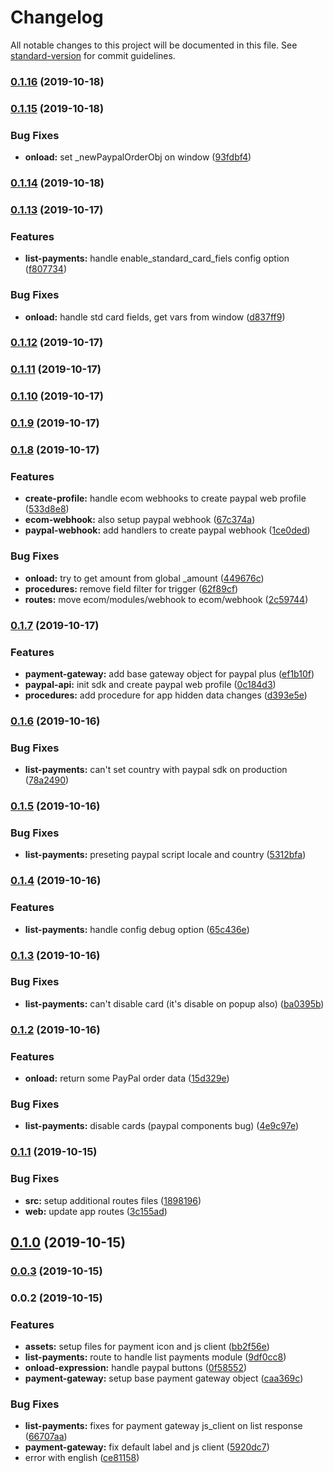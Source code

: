 # Changelog

All notable changes to this project will be documented in this file. See [standard-version](https://github.com/conventional-changelog/standard-version) for commit guidelines.

### [0.1.16](https://github.com/ecomclub/app-paypal/compare/v0.1.15...v0.1.16) (2019-10-18)

### [0.1.15](https://github.com/ecomclub/app-paypal/compare/v0.1.14...v0.1.15) (2019-10-18)


### Bug Fixes

* **onload:** set _newPaypalOrderObj on window ([93fdbf4](https://github.com/ecomclub/app-paypal/commit/93fdbf472700adad02f1d0e9b66bc40895cf6b9d))

### [0.1.14](https://github.com/ecomclub/app-paypal/compare/v0.1.13...v0.1.14) (2019-10-18)

### [0.1.13](https://github.com/ecomclub/app-paypal/compare/v0.1.12...v0.1.13) (2019-10-17)


### Features

* **list-payments:** handle enable_standard_card_fiels config option ([f807734](https://github.com/ecomclub/app-paypal/commit/f807734cc14a6a8b49e8d72870749389406e59a8))


### Bug Fixes

* **onload:** handle std card fields, get vars from window ([d837ff9](https://github.com/ecomclub/app-paypal/commit/d837ff96f76a8fd731c84f643a9b6398673e225b))

### [0.1.12](https://github.com/ecomclub/app-paypal/compare/v0.1.11...v0.1.12) (2019-10-17)

### [0.1.11](https://github.com/ecomclub/app-paypal/compare/v0.1.10...v0.1.11) (2019-10-17)

### [0.1.10](https://github.com/ecomclub/app-paypal/compare/v0.1.9...v0.1.10) (2019-10-17)

### [0.1.9](https://github.com/ecomclub/app-paypal/compare/v0.1.8...v0.1.9) (2019-10-17)

### [0.1.8](https://github.com/ecomclub/app-paypal/compare/v0.1.7...v0.1.8) (2019-10-17)


### Features

* **create-profile:** handle ecom webhooks to create paypal web profile ([533d8e8](https://github.com/ecomclub/app-paypal/commit/533d8e82f7997b60033b083b2d57d453a9fd7198))
* **ecom-webhook:** also setup paypal webhook ([67c374a](https://github.com/ecomclub/app-paypal/commit/67c374a47dc79ab8992ba51b49e9228ddde2baf1))
* **paypal-webhook:** add handlers to create paypal webhook ([1ce0ded](https://github.com/ecomclub/app-paypal/commit/1ce0ded4c036dd50039b05cc1887bd7fd4788c13))


### Bug Fixes

* **onload:** try to get amount from global _amount ([449676c](https://github.com/ecomclub/app-paypal/commit/449676cafeada194e8df2ea603b7a94337525f35))
* **procedures:** remove field filter for trigger ([62f89cf](https://github.com/ecomclub/app-paypal/commit/62f89cf620d0a77c61dcfed3c4042929bac6b83d))
* **routes:** move ecom/modules/webhook to ecom/webhook ([2c59744](https://github.com/ecomclub/app-paypal/commit/2c5974446f16163a6a951a8387ca18ff27629d06))

### [0.1.7](https://github.com/ecomclub/app-paypal/compare/v0.1.6...v0.1.7) (2019-10-17)


### Features

* **payment-gateway:** add base gateway object for paypal plus ([ef1b10f](https://github.com/ecomclub/app-paypal/commit/ef1b10fb70689cf23aa655d477a5cf3129c139ad))
* **paypal-api:** init sdk and create paypal web profile ([0c184d3](https://github.com/ecomclub/app-paypal/commit/0c184d31513de4db35e00d144b8335329bc9a96f))
* **procedures:** add procedure for app hidden data changes ([d393e5e](https://github.com/ecomclub/app-paypal/commit/d393e5ef40782f13c17b63d3bb747cc8b570c17c))

### [0.1.6](https://github.com/ecomclub/app-paypal/compare/v0.1.5...v0.1.6) (2019-10-16)


### Bug Fixes

* **list-payments:** can't set country with paypal sdk on production ([78a2490](https://github.com/ecomclub/app-paypal/commit/78a2490c793e25e7821100d6f85f74a4552c68c0))

### [0.1.5](https://github.com/ecomclub/app-paypal/compare/v0.1.4...v0.1.5) (2019-10-16)


### Bug Fixes

* **list-payments:** preseting paypal script locale and country ([5312bfa](https://github.com/ecomclub/app-paypal/commit/5312bfa6e78e6b27aaf6d27e43d0ec3ede1c60f9))

### [0.1.4](https://github.com/ecomclub/app-paypal/compare/v0.1.3...v0.1.4) (2019-10-16)


### Features

* **list-payments:** handle config debug option ([65c436e](https://github.com/ecomclub/app-paypal/commit/65c436e366fd60d6ece8e9292e8b0fdd2749be16))

### [0.1.3](https://github.com/ecomclub/app-paypal/compare/v0.1.2...v0.1.3) (2019-10-16)


### Bug Fixes

* **list-payments:** can't disable card (it's disable on popup also) ([ba0395b](https://github.com/ecomclub/app-paypal/commit/ba0395bc057c851eebebe25d2d5a4ebf61e8beaf))

### [0.1.2](https://github.com/ecomclub/app-paypal/compare/v0.1.1...v0.1.2) (2019-10-16)


### Features

* **onload:** return some PayPal order data ([15d329e](https://github.com/ecomclub/app-paypal/commit/15d329e23a37966a20fcede3f58d3f8ce5d68427))


### Bug Fixes

* **list-payments:** disable cards (paypal components bug) ([4e9c97e](https://github.com/ecomclub/app-paypal/commit/4e9c97efa50fcf110a0c06b7bc8bcf6da6ff834a))

### [0.1.1](https://github.com/ecomclub/app-paypal/compare/v0.1.0...v0.1.1) (2019-10-15)


### Bug Fixes

* **src:** setup additional routes files ([1898196](https://github.com/ecomclub/app-paypal/commit/1898196be6f2474acf6641a5da72bfc5307fc2d0))
* **web:** update app routes ([3c155ad](https://github.com/ecomclub/app-paypal/commit/3c155ada44c4d11d626daae443180482f46105fb))

## [0.1.0](https://github.com/ecomclub/app-paypal/compare/v0.0.3...v0.1.0) (2019-10-15)

### [0.0.3](https://github.com/ecomclub/app-paypal/compare/v0.0.2...v0.0.3) (2019-10-15)

### 0.0.2 (2019-10-15)


### Features

* **assets:** setup files for payment icon and js client ([bb2f56e](https://github.com/ecomclub/app-paypal/commit/bb2f56e61e1cf5d7805f77541e7ff84df79a0396))
* **list-payments:** route to handle list payments module ([9df0cc8](https://github.com/ecomclub/app-paypal/commit/9df0cc8f8ce59d37e0af54e3659377eb8349fafb))
* **onload-expression:** handle paypal buttons ([0f58552](https://github.com/ecomclub/app-paypal/commit/0f5855218c9d765be1220384e9a5d0c21d4ccb9d))
* **payment-gateway:** setup base payment gateway object ([caa369c](https://github.com/ecomclub/app-paypal/commit/caa369ce0f0cc956e1a0b25e0639fdf78a6cf954))


### Bug Fixes

* **list-payments:** fixes for payment gateway js_client on list response ([66707aa](https://github.com/ecomclub/app-paypal/commit/66707aae8823ac6d43b5ee9c7f9bd82ffb094e87))
* **payment-gateway:** fix default label and js client ([5920dc7](https://github.com/ecomclub/app-paypal/commit/5920dc7aaf66d4acce130019fd523b26dfd52874))
* error with english ([ce81158](https://github.com/ecomclub/app-paypal/commit/ce811581a91d596aa122ff39f675ee5702622b4a))
